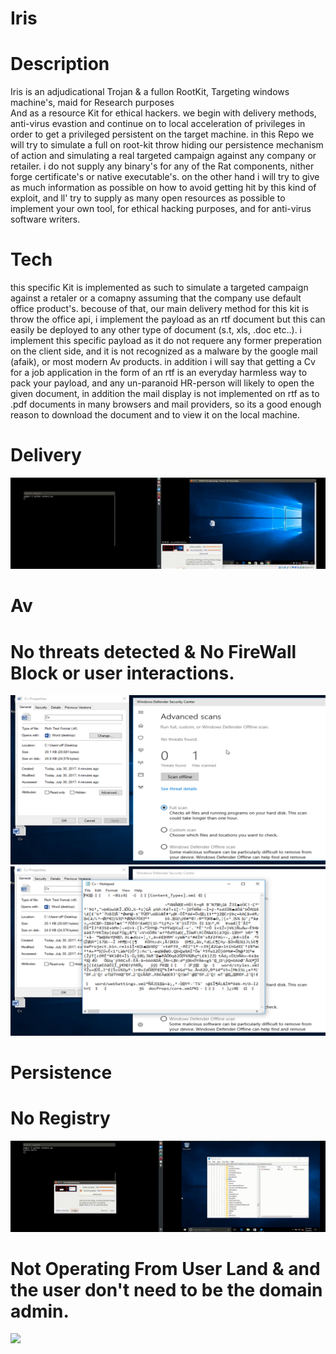 # Iris
# Description
Iris is an adjudicational Trojan & a fullon RootKit, Targeting windows machine's, maid for Research purposes<br>
And as a resource Kit for ethical hackers.
we begin with delivery methods, anti-virus evastion and continue on to local acceleration of privileges in order to get a privileged persistent on the target machine. in this Repo we will try to simulate a full on root-kit throw hiding our persistence mechanism of action and simulating a real targeted campaign against any company or retailer.
i do not supply any binary's for any of the Rat components, nither forge certificate's or native executable's.
on the other hand i will try to give as much information as possible on how to avoid getting hit by this kind of exploit, and ll' try to supply as many open resources as possible to implement your own tool, for ethical hacking purposes, and for anti-virus software writers.
# Tech
this specific Kit is implemented as such to simulate a targeted campaign against a retaler or a comapny assuming that the company use default office product's. becouse of that, our main delivery method for this kit is throw the office api, i implement the payload as an rtf document but this can easily be deployed to any other type of document (s.t, xls, .doc etc..). i implement this specific payload as it do not requere any former preperation on the client side, and it is not recognized as a malware by the google mail (afaik), or most modern Av products.
in addition i will say that getting a Cv for a job application in the form of an rtf is an everyday harmless way to pack your payload, and any un-paranoid HR-person will likely to open the given document, in addition the mail display is not implemented on rtf as to .pdf documents in many browsers and mail providers, so its a good enough reason to download the document and to view it on the local machine.
# Delivery
![](pic/out-11.gif)

# Av
# No threats detected & No FireWall Block or user interactions.
![](pic/Cvrtf.png)
![](pic/Cvrtf2.png)

# Persistence
# No Registry

![](pic/RegistryLessPersistent.gif)

# Not Operating From User Land & and the user don't need to be the domain admin.

![](pic/out-6.gif)

